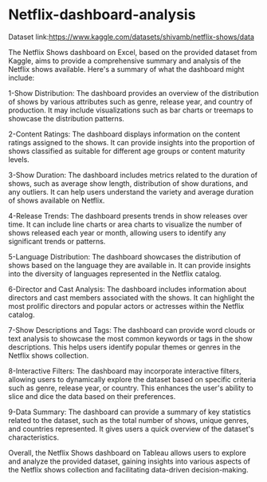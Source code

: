 # Netflix-dashboard-analysis
Dataset link:https://www.kaggle.com/datasets/shivamb/netflix-shows/data

The Netflix Shows dashboard on Excel, based on the provided dataset from Kaggle, aims to provide a comprehensive summary and analysis of the Netflix shows available. Here's a summary of what the dashboard might include:

  1-Show Distribution: The dashboard provides an overview of the distribution of shows by various attributes such as genre, release year, and country of production. It may include visualizations such as bar charts or treemaps to showcase the distribution patterns.
  
  2-Content Ratings: The dashboard displays information on the content ratings assigned to the shows. It can provide insights into the proportion of shows classified as suitable for different age groups or content maturity levels.
  
  3-Show Duration: The dashboard includes metrics related to the duration of shows, such as average show length, distribution of show durations, and any outliers. It can help users understand the variety and average duration of shows available on Netflix.
  
  4-Release Trends: The dashboard presents trends in show releases over time. It can include line charts or area charts to visualize the number of shows released each year or month, allowing users to identify any significant trends or patterns.
  
  5-Language Distribution: The dashboard showcases the distribution of shows based on the language they are available in. It can provide insights into the diversity of languages represented in the Netflix catalog.
  
  6-Director and Cast Analysis: The dashboard includes information about directors and cast members associated with the shows. It can highlight the most prolific directors and popular actors or actresses within the Netflix catalog.
  
  7-Show Descriptions and Tags: The dashboard can provide word clouds or text analysis to showcase the most common keywords or tags in the show descriptions. This helps users identify popular themes or genres in the Netflix shows collection.
  
  8-Interactive Filters: The dashboard may incorporate interactive filters, allowing users to dynamically explore the dataset based on specific criteria such as genre, release year, or country. This enhances the user's ability to slice and dice the data based on their preferences.
  
  9-Data Summary: The dashboard can provide a summary of key statistics related to the dataset, such as the total number of shows, unique genres, and countries represented. It gives users a quick overview of the dataset's characteristics.
  
Overall, the Netflix Shows dashboard on Tableau allows users to explore and analyze the provided dataset, gaining insights into various aspects of the Netflix shows collection and facilitating data-driven decision-making.
